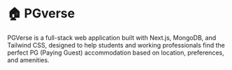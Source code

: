 # 🏠 PGverse
PGVerse is a full-stack web application built with Next.js, MongoDB, and Tailwind CSS, designed to help students and working professionals find the perfect PG (Paying Guest) accommodation based on location, preferences, and amenities.
